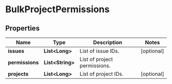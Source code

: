 # BulkProjectPermissions

## Properties
Name | Type | Description | Notes
------------ | ------------- | ------------- | -------------
**issues** | **List&lt;Long&gt;** | List of issue IDs. |  [optional]
**permissions** | **List&lt;String&gt;** | List of project permissions. | 
**projects** | **List&lt;Long&gt;** | List of project IDs. |  [optional]
